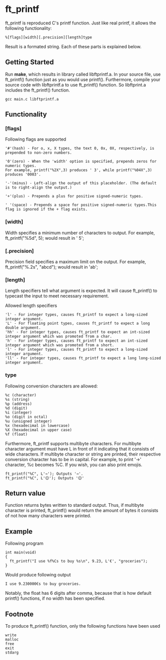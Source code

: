 # ft_printf
ft_printf is reproduced C's printf function. Just like real printf, it allows the following functionality:

```
%[flags][width][.precision][length]type
```

Result is a formated string. Each of these parts is explained below.

## Getting Started

Run **make**, which results in library called libftprintf.a. In your source file, use ft_printf() function just as you would use printf(). Furthermore, compile your source code with libftprintf.a to use ft_printf() function. So libftprint.a includes the ft_printf() function.

```
gcc main.c libftprintf.a
```
## Functionality
### [flags]

Following flags are supported
```
'#'(hash) - For o, x, X types, the text 0, 0x, 0X, respectively, is prepended to non-zero numbers.

'0'(zero) - When the 'width' option is specified, prepends zeros for numeric types.
For example, printf("%2X",3) produces ' 3', while printf("%04X",3) produces '0003'.

'-'(minus) - Left-align the output of this placeholder. (The default is to right-align the output.)

'+'(plus) - Prepends a plus for positive signed-numeric types.

' '(space) - Prepends a space for positive signed-numeric types.This flag is ignored if the + flag exists.
```

### [width]
Width specifies a minimum number of characters to output.
For example, ft_printf("%5d", 5); would result in '    5';

### [.precision]
Precision field specifies a maximum limit on the output.
For example, ft_printf("%.2s", "abcd"); would result in 'ab';

### [length]
Length specifiers tell what argument is expected. It will cause ft_printf() to typecast the input
to meet necessary requirement.

Allowed length specifiers 
```
'l' - For integer types, causes ft_printf to expect a long-sized integer argument.
'L' - For floating point types, causes ft_printf to expect a long double argument.
'hh' - For integer types, causes ft_printf to expect an int-sized integer argument which was promoted from a char.
'h' - For integer types, causes ft_printf to expect an int-sized integer argument which was promoted from a short.
'l' - For integer types, causes ft_printf to expect a long-sized integer argument.
'll' - For integer types, causes ft_printf to expect a long long-sized integer argument.
```

### type
Following conversion characters are allowed:

```
%c (character)
%s (string)
%p (address)
%d (digit)
%i (integer)
%o (digit in octal)
%u (unsigned integer)
%x (hexadecimal in lowercase)
%X (hexadecimal in upper case)
%f (float)
```
Furthermore, ft_printf supports multibyte characters. For multibyte character argument must have L in front of it indicating that it consists of wide characters. If multibyte character or string are printed, their respective conversion character has to be in capital. For example, to print '→' character, %c becomes %C. If you wish, you can also print emojis.
```
ft_printf("%C", L'→'); Outputs '→'.
ft_printf("%C", L'😊'); Outputs '😊'

```
## Return value
Function returns bytes written to standard output. Thus, if multibyte character is printed, ft_printf() would return the amount of bytes it consists of not how many characters were printed.

## Example

Following program
```
int main(void)
{
  ft_printf("I use %f%Cs to buy %s\n", 9.23, L'€', "groceries");
}
```

Would produce following output
```
I use 9.230000€s to buy groceries.
```
Notably, the float has 6 digits after comma, because that is how default printf() functions, if no width has been specified.

## Footnote
To produce ft_printf() function, only the following functions have been used
```
write
malloc
free
exit
stdarg
```
